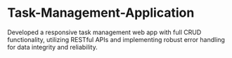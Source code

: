 # Task-Management-Application
Developed a responsive task management web app with full CRUD functionality, utilizing RESTful APIs and implementing robust error handling for data integrity and reliability.
